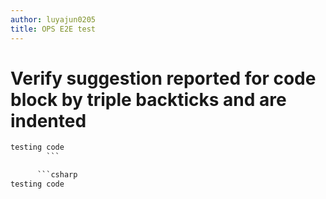 ```yaml
---
author: luyajun0205
title: OPS E2E test
---
```


# Verify suggestion reported for code block by triple backticks and are indented

```csharp
testing code
        ```

      ```csharp
testing code
```

